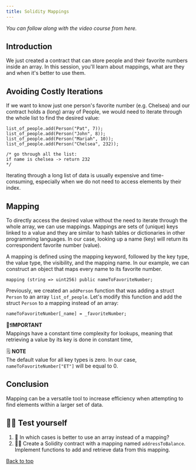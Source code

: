 ```yaml
---
title: Solidity Mappings
---
```


_You can follow along with the video course from here._

<a name="top"></a>

## Introduction
We just created a contract that can store people and their favorite numbers inside an array. In this session, you'll learn about mappings, what are they and when it's better to use them.

## Avoiding Costly Iterations
If we want to know just one person's favorite number (e.g. Chelsea) and our contract holds a (long) array of People, we would need to iterate through the whole list to find the desired value:

```solidity
list_of_people.add(Person("Pat", 7));
list_of_people.add(Person("John", 8));
list_of_people.add(Person("Mariah", 10));
list_of_people.add(Person("Chelsea", 232));

/* go through all the list:
if name is chelsea -> return 232
*/
```

Iterating through a long list of data is usually expensive and time-consuming, especially when we do not need to access elements by their index.

## Mapping
To directly access the desired value without the need to iterate through the whole array, we can use mappings. Mappings are sets of (unique) keys linked to a value and they are similar to hash tables or dictionaries in other programming languages. In our case, looking up a name (key) will return its correspondent favorite number (value).

A mapping is defined using the mapping keyword, followed by the key type, the value type, the visibility, and the mapping name. In our example, we can construct an object that maps every name to its favorite number.

```solidity
mapping (string => uint256) public nameToFavoriteNumber;
```

Previously, we created an `addPerson` function that was adding a struct `Person` to an array `list_of_people`. Let's modify this function and add the struct `Person` to a mapping instead of an array:

```solidity
nameToFavoriteNumber[_name] = _favoriteNumber;
```

👀❗**IMPORTANT** <br>
Mappings have a constant time complexity for lookups, meaning that retrieving a value by its key is done in constant time,

🗒️ **NOTE** <br>
The default value for all key types is zero. In our case, `nameToFavoriteNumber["ET"]` will be equal to 0.

## Conclusion

Mapping can be a versatile tool to increase efficiency when attempting to find elements within a larger set of data.

## 🧑‍💻 Test yourself
1. 📕 In which cases is better to use an array instead of a mapping?
2. 🧑‍💻 Create a Solidity contract with a mapping named `addressToBalance`. Implement functions to add and retrieve data from this mapping.

[Back to top](#top)
